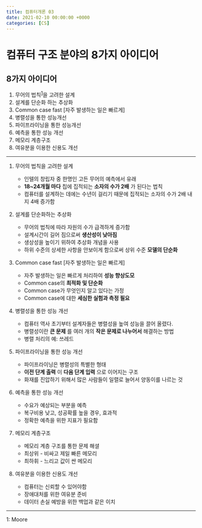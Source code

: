 ```yaml
---
title: 컴퓨터개론 03
date: 2021-02-10 00:00:00 +0000
categories: [CS]
---
```


# 컴퓨터 구조 분야의 8가지 아이디어

## 8가지 아이디어
1. 무어의 법칙<sup>[1](#footnote_1)</sup>을 고려한 설계
2. 설계를 단순화 하는 추상화
3. Common case fast [자주 발생하는 일은 빠르게]
4. 병렬성을 통한 성능개선
5. 파이프라이닝을 통한 성능개선
6. 예측을 통한 성능 개선
7. 메모리 계층구조
8. 여유분을 이용한 신용도 개선

---

1. 무어의 법칙을 고려한 설계
    - 인텔의 창립자 중 한명인 고든 무어의 예측에서 유래
    - __18~24개월 마다__ 칩에 집적되는 __소자의 수가 2배__ 가 된다는 법칙
    - 컴퓨터를 설계하는 데에는 수년이 걸리기 때문에 집적되는 소자의 수가 2배 내지 4배 증가함

2. 설계를 단순화하는 추상화
    - 무어의 법칙에 따라 자원의 수가 급격하게 증가함
    - 설계시간이 길어 짐으로써 __생산성이 낮아짐__
    - 생상성을 높이기 위하여 추상화 개념을 사용
    - 하위 수준의 상세한 사항을 안보이게 함으로써 상위 수준 __모델의 단순화__

3. Common case fast [자주 발생하는 일은 빠르게]
    - 자주 발생하는 일은 빠르게 처리하여 __성능 향상도모__
    - Common case의 __최적화 및 단순화__
    - Common case가 무엇인지 알고 있다는 가정
    - Common case에 대한 __세심한 실험과 측정 필요__

4. 병렬성을 통한 성능 개선
    - 컴퓨터 역사 초기부터 설계자들은 병렬성을 높여 성능을 끌어 올렸다.
    - 병렬성이란 __큰 문제__ 를 여러 개의 __작은 문제로 나누어서__ 해결하는 방법
    - 병렬 처리의 예: 쓰레드

5. 파이프라이닝을 통한 성능 개선
    - 파이프라이닝은 병렬성의 특별한 형태
    - __이전 단계 출력__ 이 __다음 단계 입력__ 으로 이어지는 구조
    - 화재를 진압하기 위해서 많은 사람들이 일렬로 늘어서 양동이를 나르는 것

6. 예측을 통한 성능 개선
    - 수요가 예상되는 부분을 예측
    - 복구비용 낮고, 성공확률 높을 경우, 효과적
    - 정확한 예측을 위한 지표가 필요함

7. 메모리 계층구조
    - 메모리 계층 구조를 통한 문제 해셜
    - 최상위 - 비싸고 제일 빠른 메모리
    - 최하휘 - 느리고 값이 싼 메모리

8. 여유분을 이용한 신용도 개선
    - 컴퓨터는 신뢰할 수 있어야함
    - 장애대처를 위한 여유분 준비
    - 데이터 손실 예방을 위한 백업과 같은 이치

---
<a name="footnote_1">1</a>: Moore